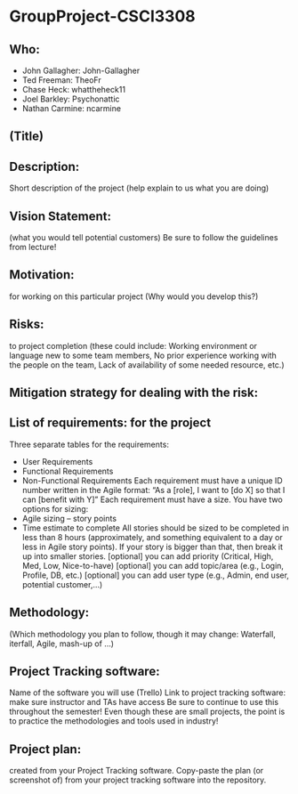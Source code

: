 # GroupProject-CSCI3308

## Who:
 * John Gallagher: John-Gallagher
 * Ted Freeman: TheoFr
 * Chase Heck: whattheheck11
 * Joel Barkley: Psychonattic
 * Nathan Carmine: ncarmine

## (Title)

## Description:
Short description of the project (help explain to us what you are doing)

## Vision Statement:
(what you would tell potential customers) Be sure to follow the guidelines from lecture!

## Motivation: 
for working on this particular project (Why would you develop this?)

## Risks: 
to project completion (these could include:
Working environment or language new to some team members,
No prior experience working with the people on the team,
Lack of availability of some needed resource, etc.)

## Mitigation strategy for dealing with the risk:

## List of requirements: for the project
Three separate tables for the requirements:
* User Requirements
* Functional Requirements
* Non-Functional Requirements
 Each requirement must have a unique ID number written in the Agile format: “As a [role], I want to [do X] so that I can [benefit with Y]”
 Each requirement must have a size. You have two options for sizing:
* Agile sizing – story points
* Time estimate to complete
 All stories should be sized to be completed in less than 8 hours (approximately, and something equivalent to a day or less in  Agile story points). If your story is bigger than that, then break it up into smaller stories.
 [optional] you can add priority (Critical, High, Med, Low, Nice-to-have)
 [optional] you can add topic/area (e.g., Login, Profile, DB, etc.)
 [optional] you can add user type (e.g., Admin, end user, potential customer,…)

## Methodology: 
(Which methodology you plan to follow, though it may change: Waterfall, iterfall, Agile, mash-up of …)

## Project Tracking software:
 Name of the software you will use
 (Trello)
 Link to project tracking software: make sure instructor and TAs have access
 Be sure to continue to use this throughout the semester! Even though these are small projects, the point is to practice the  methodologies and tools used in industry!

## Project plan: 
created from your Project Tracking software. Copy-paste the plan (or screenshot of) from your project tracking software into the repository.
